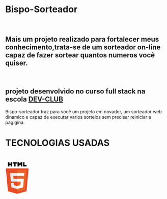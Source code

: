 <h1> Bispo-Sorteador</h1>
<br>
<h2>Mais um projeto realizado para fortalecer meus conhecimento,trata-se de um sorteador on-line capaz de fazer sortear quantos numeros você quiser. </h2>
<br>
<h2>projeto desenvolvido no curso full stack na escola <a href = "https://rodolfomori.com.br">DEV-CLUB</a></h2>

<p>Bispo-sorteador traz para você um projeto em novador, um sorteador web dinamico e capaz de executar varios sorteios sem precisar reiniciar a pagigina.</p>

<h1>TECNOLOGIAS USADAS</h1>
<br>
<img src="https://github.com/heliobispo82/Bispo-soteador/blob/main/assets/HTML%20RECORTADO.png" width="80px" >
